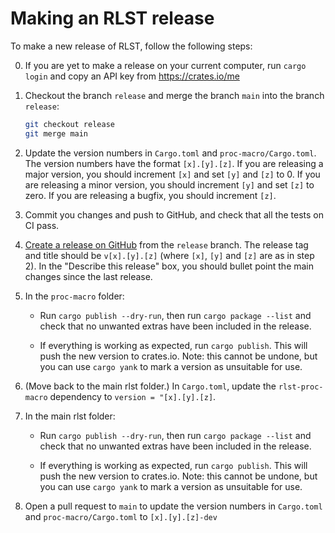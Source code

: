 # Making an RLST release

To make a new release of RLST, follow the following steps:

0) If you are yet to make a release on your current computer, run `cargo login` and copy an API
   key from https://crates.io/me

1) Checkout the branch `release` and merge the branch `main` into the branch `release`:
   ```bash
   git checkout release
   git merge main
   ```

2) Update the version numbers in `Cargo.toml` and `proc-macro/Cargo.toml`.
   The version numbers have the format `[x].[y].[z]`. If you are releasing a major
   version, you should increment `[x]` and set `[y]` and `[z]` to 0.
   If you are releasing a minor version, you should increment `[y]` and set `[z]`
   to zero. If you are releasing a bugfix, you should increment `[z]`.

3) Commit you changes and push to GitHub, and check that all the tests on CI pass.

4) [Create a release on GitHub](https://github.com/linalg-rs/rlst/releases/new) from the `release` branch.
   The release tag and title should be `v[x].[y].[z]` (where `[x]`, `[y]` and `[z]` are as in step 2).
   In the "Describe this release" box, you should bullet point the main changes since the last
   release.

5) In the `proc-macro` folder:

    * Run `cargo publish --dry-run`, then run `cargo package --list` and
      check that no unwanted extras
      have been included in the release.

    * If everything is working as expected, run `cargo publish`. This will push the new version to
      crates.io. Note: this cannot be undone, but you can use `cargo yank` to mark a version as
      unsuitable for use.

6) (Move back to the main rlst folder.) In `Cargo.toml`, update the `rlst-proc-macro` dependency
   to `version = "[x].[y].[z]`.

7) In the main rlst folder:

    * Run `cargo publish --dry-run`, then run `cargo package --list` and
      check that no unwanted extras
      have been included in the release.

    * If everything is working as expected, run `cargo publish`. This will push the new version to
      crates.io. Note: this cannot be undone, but you can use `cargo yank` to mark a version as
      unsuitable for use.

8) Open a pull request to `main` to update the version numbers in `Cargo.toml` and
   `proc-macro/Cargo.toml` to `[x].[y].[z]-dev`

